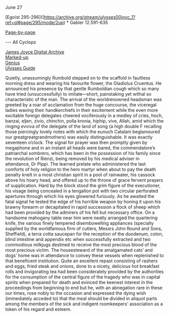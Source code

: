 June 27

[Egoist 295-296]((https://archive.org/stream/ulysses00joyc_1?ref=ol#page/295/mode/2up) * Gabler 12.591-635

[Page-by-page](http://ulyssespages.blogspot.com/2014/11/p295.html)

--- All Cyclops

[James Joyce Digital Archive](http://www.jjda.ie/main/JJDA/U/ulex/n/lexn.htm)  
[Marked-up](http://www.columbia.edu/~fms5/ulw12.htm)  
[Genius](https://genius.com/James-joyce-ulysses-chap-12-cyclops-annotated)  
[Ulysses Guide](http://www.ulyssesguide.com/new-page)  




Quietly, unassumingly Rumbold stepped on to the scaffold in faultless morning dress and wearing his favourite flower, the Gladiolus Cruentus. He announced his presence by that gentle Rumboldian cough which so many have tried (unsuccessfully) to imitate—short, painstaking yet withal so characteristic of the man. The arrival of the worldrenowned headsman was greeted by a roar of acclamation from the huge concourse, the viceregal ladies waving their handkerchiefs in their excitement while the even more excitable foreign delegates cheered vociferously in a medley of cries, hoch, banzai, eljen, zivio, chinchin, polla kronia, hiphip, vive, Allah, amid which the ringing evviva of the delegate of the land of song (a high double F recalling those piercingly lovely notes with which the eunuch Catalani beglamoured our greatgreatgrandmothers) was easily distinguishable. It was exactly seventeen o’clock. The signal for prayer was then promptly given by megaphone and in an instant all heads were bared, the commendatore’s patriarchal sombrero, which has been in the possession of his family since the revolution of Rienzi, being removed by his medical adviser in attendance, Dr Pippi. The learned prelate who administered the last comforts of holy religion to the hero martyr when about to pay the death penalty knelt in a most christian spirit in a pool of rainwater, his cassock above his hoary head, and offered up to the throne of grace fervent prayers of supplication. Hard by the block stood the grim figure of the executioner, his visage being concealed in a tengallon pot with two circular perforated apertures through which his eyes glowered furiously. As he awaited the fatal signal he tested the edge of his horrible weapon by honing it upon his brawny forearm or decapitated in rapid succession a flock of sheep which had been provided by the admirers of his fell but necessary office. On a handsome mahogany table near him were neatly arranged the quartering knife, the various finely tempered disembowelling appliances (specially supplied by the worldfamous firm of cutlers, Messrs John Round and Sons, Sheffield), a terra cotta saucepan for the reception of the duodenum, colon, blind intestine and appendix etc when successfully extracted and two commodious milkjugs destined to receive the most precious blood of the most precious victim. The housesteward of the amalgamated cats’ and dogs’ home was in attendance to convey these vessels when replenished to that beneficent institution. Quite an excellent repast consisting of rashers and eggs, fried steak and onions, done to a nicety, delicious hot breakfast rolls and invigorating tea had been considerately provided by the authorities for the consumption of the central figure of the tragedy who was in capital spirits when prepared for death and evinced the keenest interest in the proceedings from beginning to end but he, with an abnegation rare in these our times, rose nobly to the occasion and expressed the dying wish (immediately acceded to) that the meal should be divided in aliquot parts among the members of the sick and indigent roomkeepers’ association as a token of his regard and esteem. 

